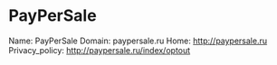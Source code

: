 
# PayPerSale

Name: PayPerSale
Domain: paypersale.ru
Home: http://paypersale.ru
Privacy_policy: http://paypersale.ru/index/optout
